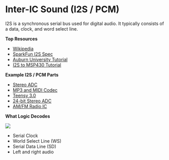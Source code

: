 # Inter-IC Sound \(I2S / PCM\)

I2S is a synchronous serial bus used for digital audio. It typically consists of a data, clock, and word select line.

**Top Resources**

* [Wikipedia](http://en.wikipedia.org/wiki/I²S)
* [SparkFun I2S Spec](https://www.sparkfun.com/datasheets/BreakoutBoards/I2SBUS.pdf)
* [Auburn University Tutorial](http://www.eng.auburn.edu/~nelson/courses/elec5260_6260/Inter-IC%20Sound%20%28I2S%29%20Bus2.pdf)
* [I2S to MSP430 Tutorial](http://www.ti.com/lit/an/slaa449a/slaa449a.pdf)

**Example I2S / PCM Parts**

* [Stereo ADC](https://www.sparkfun.com/products/9365)
* [MP3 and MIDI Codec](https://www.sparkfun.com/products/11025)
* [Teensy 3.0](https://www.sparkfun.com/products/11780)
* [24-bit Stereo ADC](https://www.conexant.com/Product/Audio/lpI2Saudiocodec/Pages/default.aspx)
* [AM/FM Radio IC](https://www.sparkfun.com/products/11737)

**What Logic Decodes**

[ ![](https://trello-attachments.s3.amazonaws.com/57215da0d6b19b4ab3609e8c/1501x363/eec3d2b52e0d4303183e344a76f3809a/i2s.png) ](https://trello-attachments.s3.amazonaws.com/57215da0d6b19b4ab3609e8c/1501x363/eec3d2b52e0d4303183e344a76f3809a/i2s.png)

* Serial Clock
* World Select Line \(WS\)
* Serial Data Line \(SD\)
* Left and right audio

